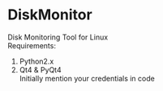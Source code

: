 # DiskMonitor
Disk Monitoring Tool for Linux </br>
Requirements:</br>
   1) Python2.x </br>
   2) Qt4 & PyQt4 </br>
Initially mention your credentials in code</br>
